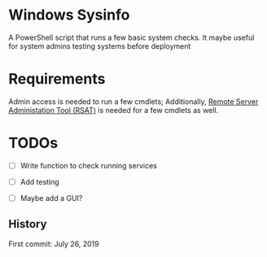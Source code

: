 # Windows Sysinfo

A PowerShell script that runs a few basic system checks.
It maybe useful for system admins testing systems before deployment

# Requirements

Admin access is needed to run a few cmdlets; Additionally, [Remote Server Administation Tool (RSAT)](https://www.microsoft.com/en-us/download/details.aspx?id=45520 "RSAT Link") is needed for a few cmdlets as well.

 
# TODOs

- [ ] Write function to check running services

- [ ] Add testing

- [ ] Maybe add a GUI?


## History
First commit: July 26, 2019